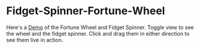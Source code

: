 # Fidget-Spinner-Fortune-Wheel

Here's a <a href="https://codepen.io/harikayedidi/pen/MvbqdY">Demo</a> of the Fortune Wheel and Fidget Spinner. 
Toggle view to see the wheel and the fidget spinner. Click and drag them in either direction to see them live in action.

